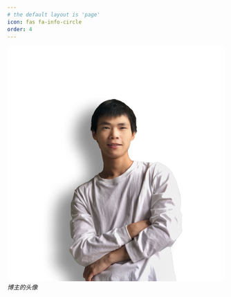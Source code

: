 ```yaml
---
# the default layout is 'page'
icon: fas fa-info-circle
order: 4
---
```


![博主的头像](../assets/img/posts/about.jpg)
_博主的头像_
